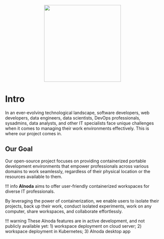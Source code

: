 
<p align="center">
  <img src="../img/software-development.svg" alt="" width="250">
</p>

# Intro

In an ever-evolving technological landscape, software developers, web developers, data engineers, data scientists, 
DevOps professionals, sysadmins, data analysts, and other IT specialists face unique challenges when it comes to 
managing their work environments effectively. This is where our project comes in.  

## Our Goal

Our open-source project focuses on providing containerized portable development environments that empower professionals across various 
domains to work seamlessly, regardless of their physical location or the resources available to them. 

!!! info
    __Alnoda__ aims to offer user-friendly containerized workspaces for diverse IT professionals.

By leveraging the power 
of containerization, we enable users to isolate their projects, back up their work, conduct isolated experiments, work on any 
computer, share workspaces, and collaborate effortlessly.

!!! warning
    These Alnoda features are in active development, and not publicly available yet: 1) workspace deployment on cloud server; 
    2) workspace deployment in Kubernetes; 3) Alnoda desktop app
